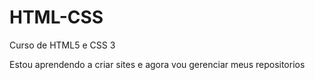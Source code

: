 # HTML-CSS

Curso de HTML5 e CSS 3

Estou aprendendo a criar sites e agora vou gerenciar meus repositorios

